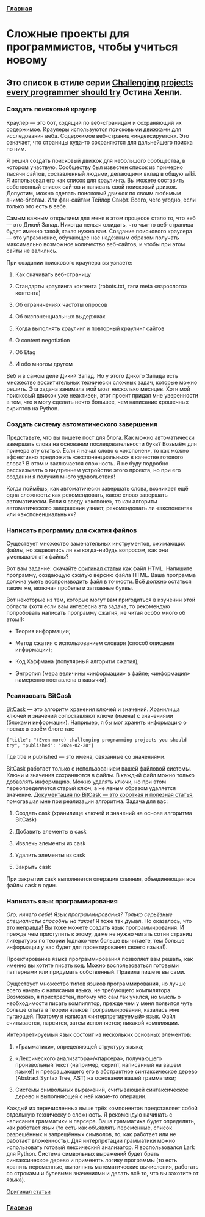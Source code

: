### [Главная][1]

# Сложные проекты для программистов, чтобы учиться новому

## Это список в стиле серии [Challenging projects every programmer should try](https://austinhenley.com/blog/morechallengingprojects.html) Остина Хенли.

### Создать поисковый краулер

Краулер — это бот, ходящий по веб-страницам и сохраняющий их содержимое. Краулеры используются поисковыми движками для исследования веба. Содержимое веб-страниц «индексируется». Это означает, что страницы куда-то сохраняются для дальнейшего поиска по ним.

Я решил создать поисковый движок для небольшого сообщества, в котором участвую. Сообществу был известен список из примерно тысячи сайтов, составленный людьми, делающими вклад в общую wiki. Я использовал его как список для краулинга. Вы можете составить собственный список сайтов и написать свой поисковый движок. Допустим, можно сделать поисковый движок по своим любимым аниме-блогам. Или фан-сайтам Тейлор Свифт. Всего, чего угодно, если только это есть в вебе.

Самым важным открытием для меня в этом процессе стало то, что веб — это Дикий Запад. Никогда нельзя ожидать, что чья-то веб-страница будет именно такой, какая нужна вам. Создание поискового краулера — это упражнение, обучающее нас надёжным образом получать максимально возможное количество веб-сайтов, и чтобы при этом сайты не валились.

При создании поискового краулера вы узнаете:

1. Как скачивать веб-страницу

2. Стандарты краулинга контента (robots.txt, тэги meta «взрослого» контента)

3. Об ограничениях частоты опросов

4. Об экспоненциальных выдержках

5. Когда выполнять краулинг и повторный краулинг сайтов

6. О content negotiation

7. Об Etag

8. И обо многом другом

Веб и в самом деле Дикий Запад. Но у этого Дикого Запада есть множество восхитительных технически сложных задач, которые можно решить. Эта задача занимала мой мозг несколько месяцев. Хотя мой поисковый движок уже неактивен, этот проект придал мне уверенности в том, что я могу сделать нечто большее, чем написание крошечных скриптов на Python.

### Создать систему автоматического завершения

Представьте, что вы пишете пост для блога. Как можно автоматически завершать слова на основании последовательности букв? Возьмём для примера эту статью. Если я начал слово с «экспонен», то как можно эффективно предложить «экспоненциальных» в качестве готового слова? В этом и заключается сложность. Я не буду подробно рассказывать о внутреннем устройстве этого проекта, но при его создании я получил много удовольствия!

Когда поймёшь, как автоматически завершать слова, возникает ещё одна сложность: как рекомендовать, какое слово завершать автоматически. Если я введу «экспоне», то как алгоритм автоматического завершения узнает, рекомендовать ли «экспонента» или «экспоненциальных»?

### Нaписать программу для сжатия файлов

Существует множество замечательных инструментов, сжимающих файлы, но задавались ли вы когда-нибудь вопросом, как они уменьшают эти файлы?

Вот вам задание: скачайте [оригинал статьи](https://jamesg.blog/2024/02/28/programming-projects/) как файл HTML. Напишите программу, создающую сжатую версию файла HTML. Ваша программа должна уметь воспроизводить файл в точности. Всё должно остаться таким же, включая пробелы и заглавные буквы.

Вот некоторые из тем, которые могут вам пригодиться в изучении этой области (хотя если вам интересна эта задача, то рекомендую попробовать написать программу сжатия, не читая особо много об этом!):

* Теория информации;

* Метод сжатия с использованием словаря (способ описания информации);

* Код Хаффмана (популярный алгоритм сжатия);

* Энтропия (мера величины «информации» в файле; «информация» намеренно поставлена в кавычки).

### Реализовать BitCask

[BitCask](https://riak.com/assets/bitcask-intro.pdf) — это алгоритм хранения ключей и значений. Хранилища ключей и значений сопоставляют ключи (имена) с значениями (блоками информации). Например, я бы мог хранить информацию о постах в своём блоге так:

```
{"title": "(Even more) challenging programming projects you should try", "published": "2024-02-28"}
```

Где title и published — это имена, связанные со значениями.

BitCask работает только с использованием вашей файловой системы. Ключи и значения сохраняются в файлы. В каждый файл можно только добавлять информацию. Можно удалять ключи, но при этом переопределяется старый ключ, а не явным образом удаляется значение. [Документация по BitCask — это короткая и полезная статья](https://riak.com/assets/bitcask-intro.pdf), помогавшая мне при реализации алгоритма. Задача для вас:

1. Создать cask (хранилище ключей и значений на основе алгоритма BitCask)

2. Добавить элементы в cask

3. Извлечь элементы из cask

4. Удалить элементы из cask

5. Закрыть cask

При закрытии cask выполняется операция слияния, объединяющая все файлы cask в один.

### Написать язык программирования

*Ого, ничего себе! Язык программирования? Только серьёзные специалисты способны на такое!* Я тоже так думал. Но оказалось, что это неправда! Вы тоже можете создать язык программирования. И прежде чем приступить к этому, даже не нужно читать сотни страниц литературы по теории (однако чем больше вы читаете, тем больше информации у вас будет для проектирования своего языка!).

Проектирование языка программирования позволяет вам решать, как именно вы хотите писать код. Можно воспользоваться готовыми паттернами или придумать собственный. Правила пишете вы сами.

Существует множество типов языков программирования, но лучше всего начать с написания языка, не требующего компилятора. Возможно, я пристрастен, потому что сам так учился, но мысль о необходимости писать компилятор, прежде чем у меня появится чуть больше опыта в теории языков программирования, казалась мне пугающей. Поэтому я написал «интерпретируемый» язык. Файл считывается, парсится, затем исполняется; никакой компиляции.

Интерпретируемый язык состоит из нескольких основных элементов:

1. «Грамматики», определяющей структуру языка;

2. «Лексического анализатора»/«парсера», получающего произвольный текст (например, скрипт, написанный на вашем языке!) и превращающего его в абстрактное синтаксическое дерево (Abstract Syntax Tree, AST) на основании вашей грамматики;

3. Системы символьных выражений, считывающей синтаксическое дерево и выполняющей с ней какие-то операции.

Каждый из перечисленных выше трёх компонентов представляет собой отдельную техническую сложность. Я рекомендую начинать с написания грамматики и парсера. Ваша грамматика будет определять, как работает язык (то есть как объявлять переменные, список разрешённых и запрещённых символов, то, как работает или не работает вложенность). Для интерпретации грамматики можно использовать готовый лексический анализатор. Я воспользовался Lark для Python. Система символьных выражений будет брать синтаксическое дерево и применять логику программы (то есть хранить переменные, выполнять математические вычисления, работать со строками и булевыми значениями и делать всё то, что вы захотите от языка).

[Оригинал статьи](https://habr.com/ru/articles/797591/)

### [Главная][1]

[1]: /knowledge-base/